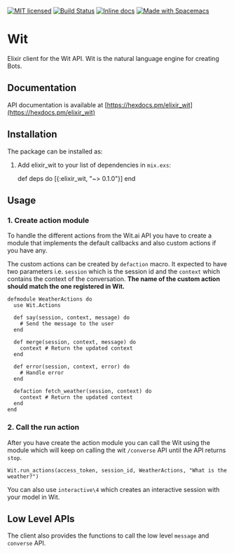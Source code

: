 [![MIT licensed](https://img.shields.io/badge/license-MIT-blue.svg)](https://raw.githubusercontent.com/hyperium/hyper/master/LICENSE) [![Build Status](https://travis-ci.org/zabirauf/elixir_wit.svg?branch=master)](https://travis-ci.org/zabirauf/elixir_wit) [![Inline docs](http://inch-ci.org/github/zabirauf/elixir_wit.svg)](http://inch-ci.org/github/zabirauf/elixir_wit) <a href="http://github.com/syl20bnr/spacemacs"><img src="https://cdn.rawgit.com/syl20bnr/spacemacs/442d025779da2f62fc86c2082703697714db6514/assets/spacemacs-badge.svg" alt="Made with Spacemacs"></a>

# Wit
Elixir client for the Wit API. Wit is the natural language engine for creating Bots.

## Documentation

API documentation is available at [https://hexdocs.pm/elixir_wit](https://hexdocs.pm/elixir_wit)

## Installation

The package can be installed as:

  1. Add elixir_wit to your list of dependencies in `mix.exs`:

        def deps do
          [{:elixir_wit, "~> 0.1.0"}]
        end

## Usage

### 1. Create action module
To handle the different actions from the Wit.ai API you have to create a module that implements the default callbacks and also custom actions if you have any.

The custom actions can be created by `defaction` macro. It expected to have two parameters i.e. `session` which is the session id and the `context` which contains the context of the conversation. **The name of the custom action should match the one registered in Wit.**

```
defmodule WeatherActions do
  use Wit.Actions

  def say(session, context, message) do
    # Send the message to the user
  end

  def merge(session, context, message) do
    context # Return the updated context
  end

  def error(session, context, error) do
    # Handle error
  end

  defaction fetch_weather(session, context) do
    context # Return the updated context
  end
end

```

### 2. Call the run action
After you have create the action module you can call the Wit using the module which will keep on calling the wit `/converse` API until the API returns `stop`.

```
Wit.run_actions(access_token, session_id, WeatherActions, "What is the weather?")
```

You can also use `interactive\4` which creates an interactive session with your model in Wit.

## Low Level APIs
The client also provides the functions to call the low level `message` and `converse` API.
